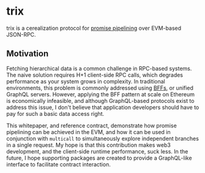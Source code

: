 # trix
trix is a cerealization protocol for [promise pipelining](http://www.erights.org/elib/distrib/pipeline.html) over EVM-based JSON-RPC. 

## Motivation

Fetching hierarchical data is a common challenge in RPC-based systems. The naive solution requires H+1 client-side RPC calls, which degrades performance as your system grows in complexity. In traditional environments, this problem is commonly addressed using [BFFs](https://learn.microsoft.com/en-us/azure/architecture/patterns/backends-for-frontends), or unified GraphQL servers. However, applying the BFF pattern at scale on Ethereum is economically infeasible, and although GraphQL-based protocols exist to address this issue, I don't believe that application developers should have to pay for such a basic data access right.

This whitepaper, and reference contract, demonstrate how promise pipelining can be achieved in the EVM, and how it can be used in conjunction with `multicall` to simultaneously explore independent branches in a single request. My hope is that this contribution makes web3 development, and the client-side runtime performance, suck less. In the future, I hope supporting packages are created to provide a GraphQL-like interface to facilitate contract interaction.
